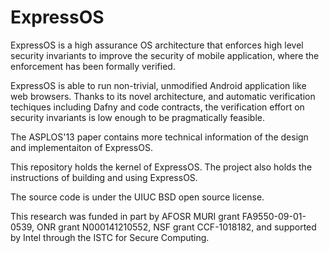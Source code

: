ExpressOS
=========

ExpressOS is a high assurance OS architecture that enforces high level
security invariants to improve the security of mobile application,
where the enforcement has been formally verified.

ExpressOS is able to run non-trivial, unmodified Android application
like web browsers. Thanks to its novel architecture, and automatic
verification techiques including Dafny and code contracts, the
verification effort on security invariants is low enough to be
pragmatically feasible.

The ASPLOS'13 paper contains more technical information of the design
and implementaiton of ExpressOS.

This repository holds the kernel of ExpressOS. The project also holds
the instructions of building and using ExpressOS.

The source code is under the UIUC BSD open source license.

This research was funded in part by AFOSR MURI grant
FA9550-09-01-0539, ONR grant N000141210552, NSF grant CCF-1018182, and
supported by Intel through the ISTC for Secure Computing.
